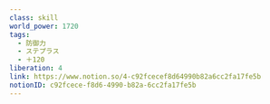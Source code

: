 ```yaml
---
class: skill
world_power: 1720
tags:
  - 防御力
  - ステプラス
  - ＋120
liberation: 4
link: https://www.notion.so/4-c92fcecef8d64990b82a6cc2fa17fe5b
notionID: c92fcece-f8d6-4990-b82a-6cc2fa17fe5b
---
```

